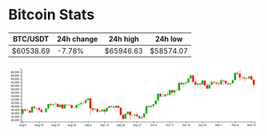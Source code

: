 # Bitcoin Stats

BTC/USDT|24h change|24h high|24h low|
|---|---|---|---|
|$60538.69|-7.78%|$65946.63|$58574.07|

<img src="./chart.svg">
